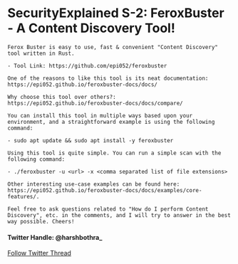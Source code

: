 # SecurityExplained S-2: FeroxBuster - A Content Discovery Tool! 

```
Ferox Buster is easy to use, fast & convenient "Content Discovery" tool written in Rust. 

- Tool Link: https://github.com/epi052/feroxbuster 

One of the reasons to like this tool is its neat documentation: https://epi052.github.io/feroxbuster-docs/docs/

Why choose this tool over others?: https://epi052.github.io/feroxbuster-docs/docs/compare/ 

You can install this tool in multiple ways based upon your environment, and a straightforward example is using the following command: 

- sudo apt update && sudo apt install -y feroxbuster

Using this tool is quite simple. You can run a simple scan with the following command: 

- ./feroxbuster -u <url> -x <comma separated list of file extensions>

Other interesting use-case examples can be found here: https://epi052.github.io/feroxbuster-docs/docs/examples/core-features/. 

Feel free to ask questions related to "How do I perform Content Discovery", etc. in the comments, and I will try to answer in the best way possible. Cheers! 

```

#### Twitter Handle: @harshbothra_
[Follow Twitter Thread](https://twitter.com/harshbothra_/status/1477541501311676417?s=20&t=QR8LCZPmGCrSu2SuCUBCgQ)

